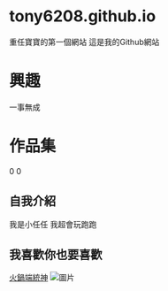# tony6208.github.io
重任寶寶的第一個網站
這是我的Github網站

興趣
=======
一事無成

作品集
=======
0 0

## 自我介紹
我是小任任 我超會玩跑跑

## 我喜歡你也要喜歡
[火鍋端統神](https://www.youtube.com/watch?v=8KU5Bp0QSE4)
![圖片](https://img.youtube.com/vi/8KU5Bp0QSE4/0.jpg)
